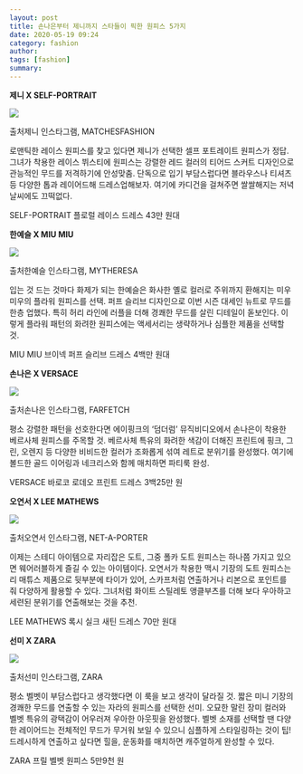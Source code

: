 ```yaml
---
layout: post
title: 손나은부터 제니까지 스타들이 픽한 원피스 5가지
date: 2020-05-19 09:24
category: fashion
author: 
tags: [fashion]
summary: 
---
```



**제니 X SELF-PORTRAIT**

![](https://img1.daumcdn.net/thumb/R720x0/?fname=https%3A%2F%2Ft1.daumcdn.net%2Fliveboard%2Finterstella-story%2F047984d910ea4aa1b9f19a708f842836.JPG)

출처제니 인스타그램, MATCHESFASHION

로맨틱한 레이스 원피스를 찾고 있다면 제니가 선택한 셀프 포트레이트 원피스가 정답. 그녀가 착용한 레이스 뷔스티에 원피스는 강렬한 레드 컬러의 티어드 스커트 디자인으로 관능적인 무드를 저격하기에 안성맞춤. 단독으로 입기 부담스럽다면 블라우스나 티셔츠 등 다양한 톱과 레이어드해 드레스업해보자. 여기에 카디건을 걸쳐주면 쌀쌀해지는 저녁 날씨에도 끄떡없다.

  

SELF-PORTRAIT 플로럴 레이스 드레스 43만 원대

**한예슬 X MIU MIU**

![](https://img1.daumcdn.net/thumb/R720x0/?fname=https%3A%2F%2Ft1.daumcdn.net%2Fliveboard%2Finterstella-story%2F6dd893da092a4fd0aa88e4522072756f.JPG)

출처한예슬 인스타그램, MYTHERESA

입는 것 드는 것마다 화제가 되는 한예슬은 화사한 옐로 컬러로 주위까지 환해지는 미우미우의 플라워 원피스를 선택. 퍼프 슬리브 디자인으로 이번 시즌 대세인 뉴트로 무드를 한층 업했다. 특히 허리 라인에 러플을 더해 경쾌한 무드를 살린 디테일이 돋보인다. 이렇게 플라워 패턴의 화려한 원피스에는 액세서리는 생략하거나 심플한 제품을 선택할 것.

  

MIU MIU 브이넥 퍼프 슬리브 드레스 4백만 원대

**손나은 X VERSACE**

![](https://img1.daumcdn.net/thumb/R720x0/?fname=https%3A%2F%2Ft1.daumcdn.net%2Fliveboard%2Finterstella-story%2F878ad23262b24b9cb4ef0f49a7e862e4.JPG)

출처손나은 인스타그램, FARFETCH

평소 강렬한 패턴을 선호한다면 에이핑크의 ‘덤더럼’ 뮤직비디오에서 손나은이 착용한 베르사체 원피스를 주목할 것. 베르사체 특유의 화려한 색감이 더해진 프린트에 핑크, 그린, 오렌지 등 다양한 비비드한 컬러가 조화롭게 섞여 레트로 분위기를 완성했다. 여기에 볼드한 골드 이어링과 네크리스와 함께 매치하면 파티룩 완성.

  

VERSACE 바로코 로데오 프린트 드레스 3백25만 원

**오연서 X LEE MATHEWS**

![](https://img1.daumcdn.net/thumb/R720x0/?fname=https%3A%2F%2Ft1.daumcdn.net%2Fliveboard%2Finterstella-story%2Fa768fcd4066e4742a1fe8f979e3c1994.JPG)

출처오연서 인스타그램, NET-A-PORTER

이제는 스테디 아이템으로 자리잡은 도트, 그중 폴카 도트 원피스는 하나쯤 가지고 있으면 웨어러블하게 즐길 수 있는 아이템이다. 오연서가 착용한 맥시 기장의 도트 원피스는 리 매튜스 제품으로 뒷부분에 타이가 있어, 스카프처럼 연출하거나 리본으로 포인트를 줘 다양하게 활용할 수 있다. 그녀처럼 화이트 스틸레토 앵클부츠를 더해 보다 우아하고 세련된 분위기를 연출해보는 것을 추천.

  

LEE MATHEWS 록시 실크 새틴 드레스 70만 원대

**선미 X ZARA**

![](https://img1.daumcdn.net/thumb/R720x0/?fname=https%3A%2F%2Ft1.daumcdn.net%2Fliveboard%2Finterstella-story%2F7bf5450a2c814609b88b239c69c11a91.jpg)

출처선미 인스타그램, ZARA

평소 벨벳이 부담스럽다고 생각했다면 이 룩을 보고 생각이 달라질 것. 짧은 미니 기장의 경쾌한 무드를 연출할 수 있는 자라의 원피스를 선택한 선미. 오묘한 말린 장미 컬러와 벨벳 특유의 광택감이 어우러져 우아한 아웃핏을 완성했다. 벨벳 소재를 선택할 땐 다양한 레이어드는 전체적인 무드가 무거워 보일 수 있으니 심플하게 스타일링하는 것이 팁! 드레시하게 연출하고 싶다면 힐을, 운동화를 매치하면 캐주얼하게 완성할 수 있다.

  

ZARA 프릴 벨벳 원피스 5만9천 원